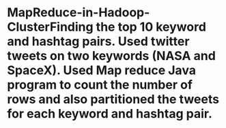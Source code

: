 # MapReduce-in-Hadoop-ClusterFinding the top 10 keyword and hashtag pairs. Used twitter tweets on two keywords (NASA and SpaceX). Used Map reduce Java program to count the number of rows and also partitioned the tweets for each keyword and hashtag pair.
